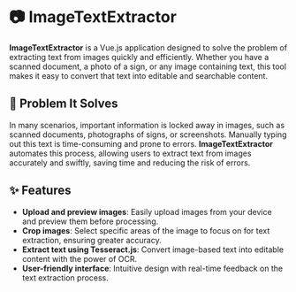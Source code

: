 # 📷 ImageTextExtractor

**ImageTextExtractor** is a Vue.js application designed to solve the problem of extracting text from images quickly and efficiently. Whether you have a scanned document, a photo of a sign, or any image containing text, this tool makes it easy to convert that text into editable and searchable content.

## 🚀 Problem It Solves

In many scenarios, important information is locked away in images, such as scanned documents, photographs of signs, or screenshots. Manually typing out this text is time-consuming and prone to errors. **ImageTextExtractor** automates this process, allowing users to extract text from images accurately and swiftly, saving time and reducing the risk of errors.

## ✨ Features

- **Upload and preview images**: Easily upload images from your device and preview them before processing.
- **Crop images**: Select specific areas of the image to focus on for text extraction, ensuring greater accuracy.
- **Extract text using Tesseract.js**: Convert image-based text into editable content with the power of OCR.
- **User-friendly interface**: Intuitive design with real-time feedback on the text extraction process.
